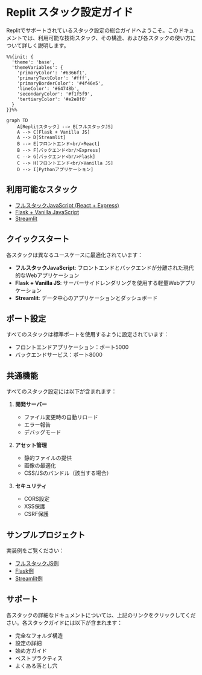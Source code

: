 # Replit スタック設定ガイド

Replitでサポートされているスタック設定の総合ガイドへようこそ。このドキュメントでは、利用可能な技術スタック、その構造、および各スタックの使い方について詳しく説明します。

```mermaid
%%{init: {
  'theme': 'base',
  'themeVariables': {
    'primaryColor': '#6366f1',
    'primaryTextColor': '#fff',
    'primaryBorderColor': '#4f46e5',
    'lineColor': '#64748b',
    'secondaryColor': '#f1f5f9',
    'tertiaryColor': '#e2e8f0'
  }
}}%%

graph TD
    A[Replitスタック] --> B[フルスタックJS]
    A --> C[Flask + Vanilla JS]
    A --> D[Streamlit]
    B --> E[フロントエンド<br/>React]
    B --> F[バックエンド<br/>Express]
    C --> G[バックエンド<br/>Flask]
    C --> H[フロントエンド<br/>Vanilla JS]
    D --> I[Pythonアプリケーション]
```

## 利用可能なスタック

- [フルスタックJavaScript (React + Express)](/stacks/fullstack-js.md)
- [Flask + Vanilla JavaScript](/stacks/flask-vanilla.md)
- [Streamlit](/stacks/streamlit.md)

## クイックスタート

各スタックは異なるユースケースに最適化されています：

- **フルスタックJavaScript**: フロントエンドとバックエンドが分離された現代的なWebアプリケーション
- **Flask + Vanilla JS**: サーバーサイドレンダリングを使用する軽量Webアプリケーション
- **Streamlit**: データ中心のアプリケーションとダッシュボード

## ポート設定

すべてのスタックは標準ポートを使用するように設定されています：
- フロントエンドアプリケーション：ポート5000
- バックエンドサービス：ポート8000

## 共通機能

すべてのスタック設定には以下が含まれます：

1. **開発サーバー**
   - ファイル変更時の自動リロード
   - エラー報告
   - デバッグモード

2. **アセット管理**
   - 静的ファイルの提供
   - 画像の最適化
   - CSS/JSのバンドル（該当する場合）

3. **セキュリティ**
   - CORS設定
   - XSS保護
   - CSRF保護

## サンプルプロジェクト

実装例をご覧ください：
- [フルスタックJS例](/examples/fullstack-js-example.md)
- [Flask例](/examples/flask-example.md)
- [Streamlit例](/examples/streamlit-example.md)

## サポート

各スタックの詳細なドキュメントについては、上記のリンクをクリックしてください。各スタックガイドには以下が含まれます：
- 完全なフォルダ構造
- 設定の詳細
- 始め方ガイド
- ベストプラクティス
- よくある落とし穴

